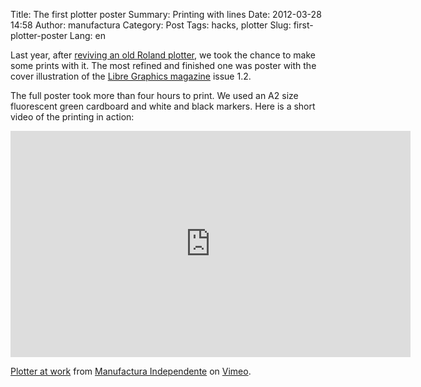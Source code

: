 Title: The first plotter poster
Summary: Printing with lines
Date: 2012-03-28 14:58
Author: manufactura
Category: Post
Tags: hacks, plotter
Slug: first-plotter-poster
Lang: en

Last year, after [reviving an old Roland
plotter](http://blog.manufacturaindependente.org/2011/03/scheming-and-plotting),
we took the chance to make some prints with it. The most refined and
finished one was poster with the cover illustration of the [Libre
Graphics magazine](http://libregraphicsmag.com) issue 1.2.

The full poster took more than four hours to print. We used an A2 size
fluorescent green cardboard and white and black markers. Here is a short
video of the printing in action:

<iframe src="http://player.vimeo.com/video/39161444?color=88aa00" width="640" height="362" frameborder="0"></iframe>

[Plotter at work](http://player.vimeo.com/video/39161444) from
[Manufactura Independente](http://vimeo.com/user6367848) on
[Vimeo](http://vimeo.com).

